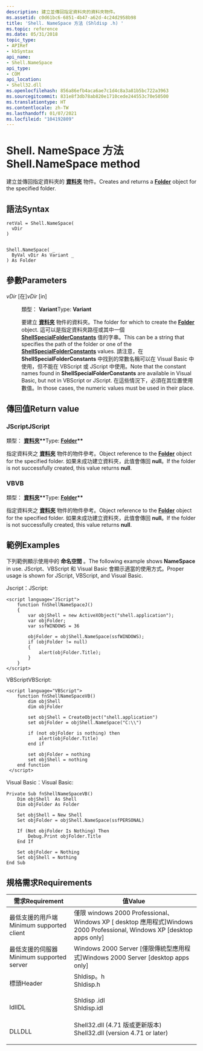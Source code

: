 ```yaml
---
description: 建立並傳回指定資料夾的資料夾物件。
ms.assetid: c0d61bc6-6851-4b47-a62d-4c24d2958b98
title: 'Shell. NameSpace 方法 (Shldisp .h) '
ms.topic: reference
ms.date: 05/31/2018
topic_type:
- APIRef
- kbSyntax
api_name:
- Shell.NameSpace
api_type:
- COM
api_location:
- Shell32.dll
ms.openlocfilehash: 856a86efb4aca6ae7c1d4c8a3a81b5bc722a3963
ms.sourcegitcommit: 831e8f3db78ab820e1710cede244553c70e50500
ms.translationtype: HT
ms.contentlocale: zh-TW
ms.lasthandoff: 01/07/2021
ms.locfileid: "104192809"
---
```

# <a name="shellnamespace-method"></a><span data-ttu-id="24119-103">Shell. NameSpace 方法</span><span class="sxs-lookup"><span data-stu-id="24119-103">Shell.NameSpace method</span></span>

<span data-ttu-id="24119-104">建立並傳回指定資料夾的 [**資料夾**](folder.md) 物件。</span><span class="sxs-lookup"><span data-stu-id="24119-104">Creates and returns a [**Folder**](folder.md) object for the specified folder.</span></span>

## <a name="syntax"></a><span data-ttu-id="24119-105">語法</span><span class="sxs-lookup"><span data-stu-id="24119-105">Syntax</span></span>


```JScript
retVal = Shell.NameSpace(
  vDir
)
```


```VB

Shell.NameSpace( _
  ByVal vDir As Variant _
) As Folder
```





## <a name="parameters"></a><span data-ttu-id="24119-106">參數</span><span class="sxs-lookup"><span data-stu-id="24119-106">Parameters</span></span>

<dl> <dt>

<span data-ttu-id="24119-107">*vDir* \[在\]</span><span class="sxs-lookup"><span data-stu-id="24119-107">*vDir* \[in\]</span></span>
</dt> <dd>

<span data-ttu-id="24119-108">類型： **Variant**</span><span class="sxs-lookup"><span data-stu-id="24119-108">Type: **Variant**</span></span>

<span data-ttu-id="24119-109">要建立 [**資料夾**](folder.md) 物件的資料夾。</span><span class="sxs-lookup"><span data-stu-id="24119-109">The folder for which to create the [**Folder**](folder.md) object.</span></span> <span data-ttu-id="24119-110">這可以是指定資料夾路徑或其中一個 [**ShellSpecialFolderConstants**](/windows/desktop/api/Shldisp/ne-shldisp-shellspecialfolderconstants) 值的字串。</span><span class="sxs-lookup"><span data-stu-id="24119-110">This can be a string that specifies the path of the folder or one of the [**ShellSpecialFolderConstants**](/windows/desktop/api/Shldisp/ne-shldisp-shellspecialfolderconstants) values.</span></span> <span data-ttu-id="24119-111">請注意，在 **ShellSpecialFolderConstants** 中找到的常數名稱可以在 Visual Basic 中使用，但不能在 VBScript 或 JScript 中使用。</span><span class="sxs-lookup"><span data-stu-id="24119-111">Note that the constant names found in **ShellSpecialFolderConstants** are available in Visual Basic, but not in VBScript or JScript.</span></span> <span data-ttu-id="24119-112">在這些情況下，必須在其位置使用數值。</span><span class="sxs-lookup"><span data-stu-id="24119-112">In those cases, the numeric values must be used in their place.</span></span>

</dd> </dl>

## <a name="return-value"></a><span data-ttu-id="24119-113">傳回值</span><span class="sxs-lookup"><span data-stu-id="24119-113">Return value</span></span>

### <a name="jscript"></a><span data-ttu-id="24119-114">JScript</span><span class="sxs-lookup"><span data-stu-id="24119-114">JScript</span></span>

<span data-ttu-id="24119-115">類型： **[**資料夾**](folder.md)\*\***</span><span class="sxs-lookup"><span data-stu-id="24119-115">Type: **[**Folder**](folder.md)\*\***</span></span>

<span data-ttu-id="24119-116">指定資料夾之 [**資料夾**](folder.md) 物件的物件參考。</span><span class="sxs-lookup"><span data-stu-id="24119-116">Object reference to the [**Folder**](folder.md) object for the specified folder.</span></span> <span data-ttu-id="24119-117">如果未成功建立資料夾，此值會傳回 **null**。</span><span class="sxs-lookup"><span data-stu-id="24119-117">If the folder is not successfully created, this value returns **null**.</span></span>

### <a name="vb"></a><span data-ttu-id="24119-118">VB</span><span class="sxs-lookup"><span data-stu-id="24119-118">VB</span></span>

<span data-ttu-id="24119-119">類型： **[**資料夾**](folder.md)\*\***</span><span class="sxs-lookup"><span data-stu-id="24119-119">Type: **[**Folder**](folder.md)\*\***</span></span>

<span data-ttu-id="24119-120">指定資料夾之 [**資料夾**](folder.md) 物件的物件參考。</span><span class="sxs-lookup"><span data-stu-id="24119-120">Object reference to the [**Folder**](folder.md) object for the specified folder.</span></span> <span data-ttu-id="24119-121">如果未成功建立資料夾，此值會傳回 **null**。</span><span class="sxs-lookup"><span data-stu-id="24119-121">If the folder is not successfully created, this value returns **null**.</span></span>

## <a name="examples"></a><span data-ttu-id="24119-122">範例</span><span class="sxs-lookup"><span data-stu-id="24119-122">Examples</span></span>

<span data-ttu-id="24119-123">下列範例顯示使用中的 **命名空間** 。</span><span class="sxs-lookup"><span data-stu-id="24119-123">The following example shows **NameSpace** in use.</span></span> <span data-ttu-id="24119-124">JScript、VBScript 和 Visual Basic 會顯示適當的使用方式。</span><span class="sxs-lookup"><span data-stu-id="24119-124">Proper usage is shown for JScript, VBScript, and Visual Basic.</span></span>

<span data-ttu-id="24119-125">Jscript：</span><span class="sxs-lookup"><span data-stu-id="24119-125">JScript:</span></span>


```JScript
<script language="JScript">
    function fnShellNameSpaceJ()
    {
        var objShell = new ActiveXObject("shell.application");
        var objFolder;
        var ssfWINDOWS = 36
        
        objFolder = objShell.NameSpace(ssfWINDOWS);
        if (objFolder != null)
        {
            alert(objFolder.Title);
        }
    }
</script>
```



<span data-ttu-id="24119-126">VBScript</span><span class="sxs-lookup"><span data-stu-id="24119-126">VBScript:</span></span>


```VB
<script language="VBScript">
    function fnShellNameSpaceVB()
        dim objShell
        dim objFolder
        
        set objShell = CreateObject("shell.application")
        set objFolder = objShell.NameSpace("C:\\")

        if (not objFolder is nothing) then
            alert(objFolder.Title)
        end if

        set objFolder = nothing
        set objShell = nothing
    end function
 </script>
```



<span data-ttu-id="24119-127">Visual Basic：</span><span class="sxs-lookup"><span data-stu-id="24119-127">Visual Basic:</span></span>


```VB
Private Sub fnShellNameSpaceVB()
    Dim objShell  As Shell
    Dim objFolder As Folder

    Set objShell = New Shell
    Set objFolder = objShell.NameSpace(ssfPERSONAL)

    If (Not objFolder Is Nothing) Then
        Debug.Print objFolder.Title
    End If

    Set objFolder = Nothing
    Set objShell = Nothing
End Sub
```



## <a name="requirements"></a><span data-ttu-id="24119-128">規格需求</span><span class="sxs-lookup"><span data-stu-id="24119-128">Requirements</span></span>



| <span data-ttu-id="24119-129">需求</span><span class="sxs-lookup"><span data-stu-id="24119-129">Requirement</span></span> | <span data-ttu-id="24119-130">值</span><span class="sxs-lookup"><span data-stu-id="24119-130">Value</span></span> |
|-------------------------------------|----------------------------------------------------------------------------------------------------------------|
| <span data-ttu-id="24119-131">最低支援的用戶端</span><span class="sxs-lookup"><span data-stu-id="24119-131">Minimum supported client</span></span><br/> | <span data-ttu-id="24119-132">僅限 windows 2000 Professional、Windows XP \[ desktop 應用程式\]</span><span class="sxs-lookup"><span data-stu-id="24119-132">Windows 2000 Professional, Windows XP \[desktop apps only\]</span></span><br/>                                         |
| <span data-ttu-id="24119-133">最低支援的伺服器</span><span class="sxs-lookup"><span data-stu-id="24119-133">Minimum supported server</span></span><br/> | <span data-ttu-id="24119-134">Windows 2000 Server \[僅限傳統型應用程式\]</span><span class="sxs-lookup"><span data-stu-id="24119-134">Windows 2000 Server \[desktop apps only\]</span></span><br/>                                                           |
| <span data-ttu-id="24119-135">標頭</span><span class="sxs-lookup"><span data-stu-id="24119-135">Header</span></span><br/>                   | <dl> <span data-ttu-id="24119-136"><dt>Shldisp。h</dt></span><span class="sxs-lookup"><span data-stu-id="24119-136"><dt>Shldisp.h</dt></span></span> </dl>                           |
| <span data-ttu-id="24119-137">Idl</span><span class="sxs-lookup"><span data-stu-id="24119-137">IDL</span></span><br/>                      | <dl> <span data-ttu-id="24119-138"><dt>Shldisp .idl</dt></span><span class="sxs-lookup"><span data-stu-id="24119-138"><dt>Shldisp.idl</dt></span></span> </dl>                         |
| <span data-ttu-id="24119-139">DLL</span><span class="sxs-lookup"><span data-stu-id="24119-139">DLL</span></span><br/>                      | <dl> <span data-ttu-id="24119-140"><dt>Shell32.dll (4.71 版或更新版本) </dt></span><span class="sxs-lookup"><span data-stu-id="24119-140"><dt>Shell32.dll (version 4.71 or later)</dt></span></span> </dl> |



 

 




